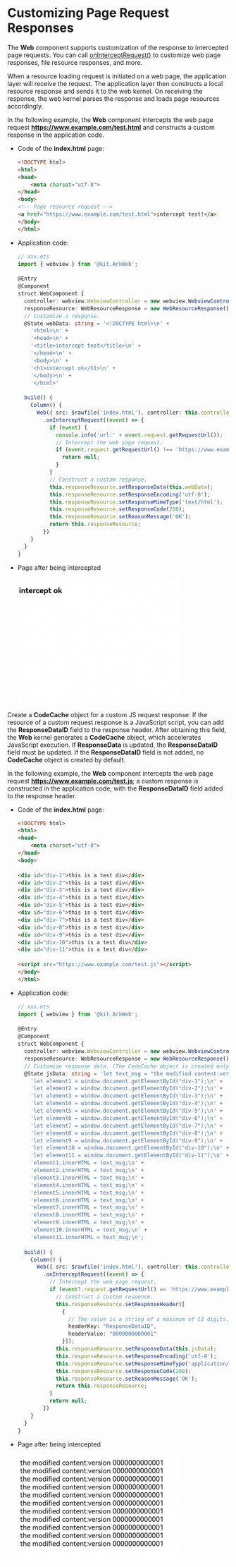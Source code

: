 # Customizing Page Request Responses


The **Web** component supports customization of the response to intercepted page requests. You can call [onInterceptRequest()](../reference/apis-arkweb/arkts-basic-components-web-events.md#oninterceptrequest9) to customize web page responses, file resource responses, and more.  


When a resource loading request is initiated on a web page, the application layer will receive the request. The application layer then constructs a local resource response and sends it to the web kernel. On receiving the response, the web kernel parses the response and loads page resources accordingly.


In the following example, the **Web** component intercepts the web page request **https://www.example.com/test.html** and constructs a custom response in the application code.


- Code of the **index.html** page:

  ```html
  <!DOCTYPE html>
  <html>
  <head>
      <meta charset="utf-8">
  </head>
  <body>
  <!-- Page resource request -->
  <a href="https://www.example.com/test.html">intercept test!</a>
  </body>
  </html>
  ```

- Application code:

  ```ts
  // xxx.ets
  import { webview } from '@kit.ArkWeb';

  @Entry
  @Component
  struct WebComponent {
    controller: webview.WebviewController = new webview.WebviewController();
    responseResource: WebResourceResponse = new WebResourceResponse();
    // Customize a response.
    @State webData: string = '<!DOCTYPE html>\n' +
      '<html>\n' +
      '<head>\n' +
      '<title>intercept test</title>\n' +
      '</head>\n' +
      '<body>\n' +
      '<h1>intercept ok</h1>\n' +
      '</body>\n' +
      '</html>'

    build() {
      Column() {
        Web({ src: $rawfile('index.html'), controller: this.controller })
          .onInterceptRequest((event) => {
            if (event) {
              console.info('url:' + event.request.getRequestUrl());
              // Intercept the web page request.
              if (event.request.getRequestUrl() !== 'https://www.example.com/test.html') {
                return null;
              }
            }
            // Construct a custom response.
            this.responseResource.setResponseData(this.webData);
            this.responseResource.setResponseEncoding('utf-8');
            this.responseResource.setResponseMimeType('text/html');
            this.responseResource.setResponseCode(200);
            this.responseResource.setReasonMessage('OK');
            return this.responseResource;
          })
      }
    }
  }
  ```

- Page after being intercepted

  ![Image](figures/web-rescource-interception-request-1.PNG)

Create a **CodeCache** object for a custom JS request response: If the resource of a custom request response is a JavaScript script, you can add the **ResponseDataID** field to the response header. After obtaining this field, the **Web** kernel generates a **CodeCache** object, which accelerates JavaScript execution. If **ResponseData** is updated, the **ResponseDataID** field must be updated. If the **ResponseDataID** field is not added, no **CodeCache** object is created by default.

In the following example, the **Web** component intercepts the web page request **https://www.example.com/test.js**; a custom response is constructed in the application code, with the **ResponseDataID** field added to the response header.

- Code of the **index.html** page:

  ```html
  <!DOCTYPE html>
  <html>
  <head>
      <meta charset="utf-8">
  </head>
  <body>
  
  <div id="div-1">this is a test div</div>
  <div id="div-2">this is a test div</div>
  <div id="div-3">this is a test div</div>
  <div id="div-4">this is a test div</div>
  <div id="div-5">this is a test div</div>
  <div id="div-6">this is a test div</div>
  <div id="div-7">this is a test div</div>
  <div id="div-8">this is a test div</div>
  <div id="div-9">this is a test div</div>
  <div id="div-10">this is a test div</div>
  <div id="div-11">this is a test div</div>
  
  <script src="https://www.example.com/test.js"></script>
  </body>
  </html>
  ```

- Application code:

  ```ts
  // xxx.ets
  import { webview } from '@kit.ArkWeb';

  @Entry
  @Component
  struct WebComponent {
    controller: webview.WebviewController = new webview.WebviewController();
    responseResource: WebResourceResponse = new WebResourceResponse();
    // Customize response data. (The CodeCache object is created only when the response data length is greater than or equal to 1024 bytes.)
    @State jsData: string = 'let text_msg = "the modified content:version 0000000000001";\n' +
      'let element1 = window.document.getElementById("div-1");\n' +
      'let element2 = window.document.getElementById("div-2");\n' +
      'let element3 = window.document.getElementById("div-3");\n' +
      'let element4 = window.document.getElementById("div-4");\n' +
      'let element5 = window.document.getElementById("div-5");\n' +
      'let element6 = window.document.getElementById("div-6");\n' +
      'let element7 = window.document.getElementById("div-7");\n' +
      'let element8 = window.document.getElementById("div-8");\n' +
      'let element9 = window.document.getElementById("div-9");\n' +
      'let element10 = window.document.getElementById("div-10");\n' +
      'let element11 = window.document.getElementById("div-11");\n' +
      'element1.innerHTML = text_msg;\n' +
      'element2.innerHTML = text_msg;\n' +
      'element3.innerHTML = text_msg;\n' +
      'element4.innerHTML = text_msg;\n' +
      'element5.innerHTML = text_msg;\n' +
      'element6.innerHTML = text_msg;\n' +
      'element7.innerHTML = text_msg;\n' +
      'element8.innerHTML = text_msg;\n' +
      'element9.innerHTML = text_msg;\n' +
      'element10.innerHTML = text_msg;\n' +
      'element11.innerHTML = text_msg;\n';

    build() {
      Column() {
        Web({ src: $rawfile('index.html'), controller: this.controller })
          .onInterceptRequest((event) => {
            // Intercept the web page request.
            if (event?.request.getRequestUrl() == 'https://www.example.com/test.js') {
              // Construct a custom response.
              this.responseResource.setResponseHeader([
                {
                  // The value is a string of a maximum of 13 digits. It is a JavaScript identifier and must be updated to maintain consistency with JavaScript.
                  headerKey: "ResponseDataID",
                  headerValue: "0000000000001"
                }]);
              this.responseResource.setResponseData(this.jsData);
              this.responseResource.setResponseEncoding('utf-8');
              this.responseResource.setResponseMimeType('application/javascript');
              this.responseResource.setResponseCode(200);
              this.responseResource.setReasonMessage('OK');
              return this.responseResource;
            }
            return null;
          })
      }
    }
  }
  ```

- Page after being intercepted

  ![Image](figures/web-rescource-intercption-request-2.PNG)
